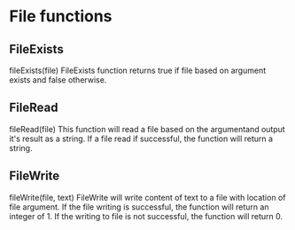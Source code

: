 # File functions
## FileExists
fileExists(file)
FileExists function returns true if file based on argument exists and false otherwise.

## FileRead
fileRead(file)
This function will read a file based on the argumentand output it's result as a string.
If a file read if successful, the function will return a string.

## FileWrite
fileWrite(file, text)
FileWrite will write content of text to a file with location of file argument.
If the file writing is successful, the function will return an integer of 1. If the writing to file is not successful, the function will return 0.
